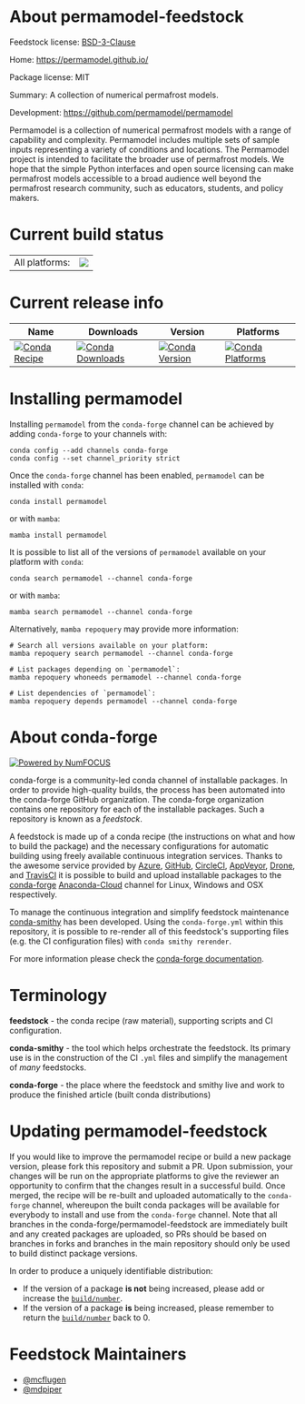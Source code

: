 About permamodel-feedstock
==========================

Feedstock license: [BSD-3-Clause](https://github.com/conda-forge/permamodel-feedstock/blob/main/LICENSE.txt)

Home: https://permamodel.github.io/

Package license: MIT

Summary: A collection of numerical permafrost models.

Development: https://github.com/permamodel/permamodel

Permamodel is a collection of numerical permafrost models with a range of
capability and complexity. Permamodel includes multiple sets of sample
inputs representing a variety of conditions and locations. The Permamodel
project is intended to facilitate the broader use of permafrost models. We
hope that the simple Python interfaces and open source licensing can make
permafrost models accessible to a broad audience well beyond the permafrost
research community, such as educators, students, and policy makers.


Current build status
====================


<table><tr><td>All platforms:</td>
    <td>
      <a href="https://dev.azure.com/conda-forge/feedstock-builds/_build/latest?definitionId=4061&branchName=main">
        <img src="https://dev.azure.com/conda-forge/feedstock-builds/_apis/build/status/permamodel-feedstock?branchName=main">
      </a>
    </td>
  </tr>
</table>

Current release info
====================

| Name | Downloads | Version | Platforms |
| --- | --- | --- | --- |
| [![Conda Recipe](https://img.shields.io/badge/recipe-permamodel-green.svg)](https://anaconda.org/conda-forge/permamodel) | [![Conda Downloads](https://img.shields.io/conda/dn/conda-forge/permamodel.svg)](https://anaconda.org/conda-forge/permamodel) | [![Conda Version](https://img.shields.io/conda/vn/conda-forge/permamodel.svg)](https://anaconda.org/conda-forge/permamodel) | [![Conda Platforms](https://img.shields.io/conda/pn/conda-forge/permamodel.svg)](https://anaconda.org/conda-forge/permamodel) |

Installing permamodel
=====================

Installing `permamodel` from the `conda-forge` channel can be achieved by adding `conda-forge` to your channels with:

```
conda config --add channels conda-forge
conda config --set channel_priority strict
```

Once the `conda-forge` channel has been enabled, `permamodel` can be installed with `conda`:

```
conda install permamodel
```

or with `mamba`:

```
mamba install permamodel
```

It is possible to list all of the versions of `permamodel` available on your platform with `conda`:

```
conda search permamodel --channel conda-forge
```

or with `mamba`:

```
mamba search permamodel --channel conda-forge
```

Alternatively, `mamba repoquery` may provide more information:

```
# Search all versions available on your platform:
mamba repoquery search permamodel --channel conda-forge

# List packages depending on `permamodel`:
mamba repoquery whoneeds permamodel --channel conda-forge

# List dependencies of `permamodel`:
mamba repoquery depends permamodel --channel conda-forge
```


About conda-forge
=================

[![Powered by
NumFOCUS](https://img.shields.io/badge/powered%20by-NumFOCUS-orange.svg?style=flat&colorA=E1523D&colorB=007D8A)](https://numfocus.org)

conda-forge is a community-led conda channel of installable packages.
In order to provide high-quality builds, the process has been automated into the
conda-forge GitHub organization. The conda-forge organization contains one repository
for each of the installable packages. Such a repository is known as a *feedstock*.

A feedstock is made up of a conda recipe (the instructions on what and how to build
the package) and the necessary configurations for automatic building using freely
available continuous integration services. Thanks to the awesome service provided by
[Azure](https://azure.microsoft.com/en-us/services/devops/), [GitHub](https://github.com/),
[CircleCI](https://circleci.com/), [AppVeyor](https://www.appveyor.com/),
[Drone](https://cloud.drone.io/welcome), and [TravisCI](https://travis-ci.com/)
it is possible to build and upload installable packages to the
[conda-forge](https://anaconda.org/conda-forge) [Anaconda-Cloud](https://anaconda.org/)
channel for Linux, Windows and OSX respectively.

To manage the continuous integration and simplify feedstock maintenance
[conda-smithy](https://github.com/conda-forge/conda-smithy) has been developed.
Using the ``conda-forge.yml`` within this repository, it is possible to re-render all of
this feedstock's supporting files (e.g. the CI configuration files) with ``conda smithy rerender``.

For more information please check the [conda-forge documentation](https://conda-forge.org/docs/).

Terminology
===========

**feedstock** - the conda recipe (raw material), supporting scripts and CI configuration.

**conda-smithy** - the tool which helps orchestrate the feedstock.
                   Its primary use is in the construction of the CI ``.yml`` files
                   and simplify the management of *many* feedstocks.

**conda-forge** - the place where the feedstock and smithy live and work to
                  produce the finished article (built conda distributions)


Updating permamodel-feedstock
=============================

If you would like to improve the permamodel recipe or build a new
package version, please fork this repository and submit a PR. Upon submission,
your changes will be run on the appropriate platforms to give the reviewer an
opportunity to confirm that the changes result in a successful build. Once
merged, the recipe will be re-built and uploaded automatically to the
`conda-forge` channel, whereupon the built conda packages will be available for
everybody to install and use from the `conda-forge` channel.
Note that all branches in the conda-forge/permamodel-feedstock are
immediately built and any created packages are uploaded, so PRs should be based
on branches in forks and branches in the main repository should only be used to
build distinct package versions.

In order to produce a uniquely identifiable distribution:
 * If the version of a package **is not** being increased, please add or increase
   the [``build/number``](https://docs.conda.io/projects/conda-build/en/latest/resources/define-metadata.html#build-number-and-string).
 * If the version of a package **is** being increased, please remember to return
   the [``build/number``](https://docs.conda.io/projects/conda-build/en/latest/resources/define-metadata.html#build-number-and-string)
   back to 0.

Feedstock Maintainers
=====================

* [@mcflugen](https://github.com/mcflugen/)
* [@mdpiper](https://github.com/mdpiper/)

